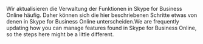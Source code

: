 <span data-ttu-id="efe65-101">Wir aktualisieren die Verwaltung der Funktionen in Skype for Business Online häufig. Daher können sich die hier beschriebenen Schritte etwas von denen in Skype for Business Online unterscheiden.</span><span class="sxs-lookup"><span data-stu-id="efe65-101">We are frequently updating how you can manage features found in Skype for Business Online, so the steps here might be a little different.</span></span>
